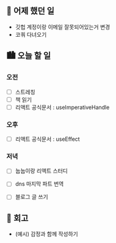 ## 🌃 어제 했던 일

- 깃헙 계정이랑 이메일 잘못되어있는거 변경
- 코쿼 다녀오기

## 🏙️ 오늘 할 일

### 오전

- [ ] 스트레칭
- [ ] 책 읽기
- [ ] 리액트 공식문서 : useImperativeHandle

### 오후

- [ ] 리액트 공식문서 : useEffect

### 저녁

- [ ] 눕눕이랑 리액트 스터디
- [ ] dns 마지막 파트 번역
- [ ] 블로그 글 쓰기


## 🌆 회고
- (예시) 감정과 함께 작성하기